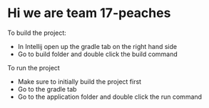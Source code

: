 # Hi we are team 17-peaches
To build the project:
 - In Intellij open up the gradle tab on the right hand side
 - Go to build folder and double click the build command

To run the project
 - Make sure to initially build the project first 
 - Go to the gradle tab
 - Go to the application folder and double click the run command
 
 
